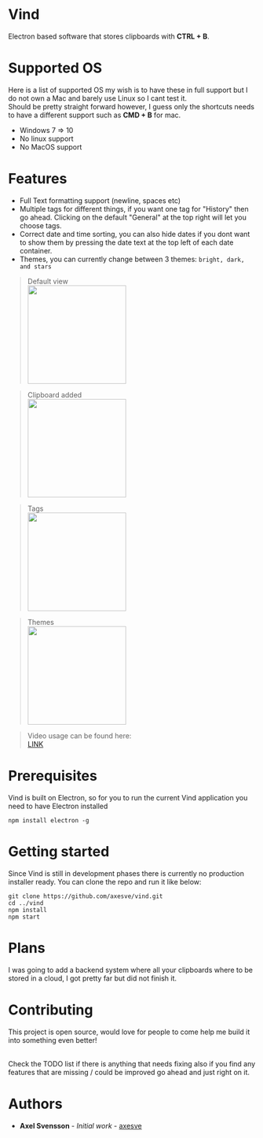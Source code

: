 # Vind
Electron based software that stores clipboards with **CTRL + B**.<br>

# Supported OS
Here is a list of supported OS my wish is to have these in full support but I do not own a Mac and barely use Linux so I cant test it.<br>Should be pretty straight forward however, I guess only the shortcuts needs to have a different support such as **CMD + B** for mac.

* Windows 7 => 10
* No linux support
* No MacOS support


# Features
* Full Text formatting support (newline, spaces etc)
* Multiple tags for different things, if you want one tag for "History" then go ahead. Clicking on the default "General" at the top right will let you choose tags.
* Correct date and time sorting, you can also hide dates if you dont want to show them by pressing the date text at the top left of each date container.
* Themes, you can currently change between 3 themes: ```bright, dark, and stars```

> Default view<br>
<img src="https://i.gyazo.com/9ba827aea1d6f46547abc96dd7a28b39.png" width="200"/><br>

> Clipboard added<br>
<img src="https://i.gyazo.com/dcd86a826a21edbaa3afa9907a8d09be.png" width="200"/><br>

> Tags<br>
<img src="https://i.gyazo.com/9c16f044bbca35f2a5e3589e9fd904f4.png" width="200"/><br>

> Themes<br>
<img src="https://i.gyazo.com/c32b5c233013d1a5812586861f7edce6.png" width="200"/><br>

> Video usage can be found here:<br>
[LINK](https://i.gyazo.com/e410e9086ea3400b934e046a37694fe1.mp4)<br>

# Prerequisites
Vind is built on Electron, so for you to run the current Vind application you need to have Electron installed

```
npm install electron -g
```

# Getting started
Since Vind is still in development phases there is currently no production installer ready.
You can clone the repo and run it like below:

```
git clone https://github.com/axesve/vind.git
cd ../vind
npm install
npm start
```

# Plans
I was going to add a backend system where all your clipboards where to be stored in a cloud, I got pretty far but did not finish it.

# Contributing
This project is open source, would love for people to come help me build it into something even better!<br><br>

Check the TODO list if there is anything that needs fixing also if you find any features that are missing / could be improved go ahead and just right on it.

# Authors
* **Axel Svensson** - *Initial work* - [axesve](https://github.com/axesve)


